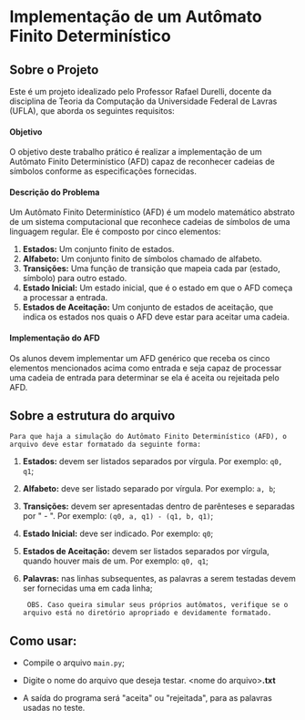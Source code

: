 # Implementação de um Autômato Finito Determinístico
 
 ## Sobre o Projeto

Este é um projeto idealizado pelo Professor Rafael Durelli, docente da disciplina de Teoria da Computação da Universidade Federal de Lavras (UFLA), que aborda os seguintes requisitos:

#### Objetivo

O objetivo deste trabalho prático é realizar a implementação de um Autômato Finito Determinístico (AFD) capaz de reconhecer cadeias de símbolos conforme as especificações fornecidas.

#### Descrição do Problema

Um Autômato Finito Determinístico (AFD) é um modelo matemático abstrato de um sistema computacional que reconhece cadeias de símbolos de uma linguagem regular. Ele é composto por cinco elementos:

1. **Estados:** Um conjunto finito de estados.
2. **Alfabeto:** Um conjunto finito de símbolos chamado de alfabeto.
3. **Transições:** Uma função de transição que mapeia cada par (estado, símbolo) para outro estado.
4. **Estado Inicial:** Um estado inicial, que é o estado em que o AFD começa a processar a entrada.
5. **Estados de Aceitação:** Um conjunto de estados de aceitação, que indica os estados nos quais o AFD deve estar para aceitar uma cadeia.

#### Implementação do AFD

Os alunos devem implementar um AFD genérico que receba os cinco elementos mencionados acima como entrada e seja capaz de processar uma cadeia de entrada para determinar se ela é aceita ou rejeitada pelo AFD.


 ## Sobre a estrutura do arquivo

    Para que haja a simulação do Autômato Finito Determinístico (AFD), o arquivo deve estar formatado da seguinte forma:

1. **Estados:** devem ser listados separados por vírgula. Por exemplo: `q0, q1`;
2.  **Alfabeto:** deve ser listado separado por vírgula. Por exemplo: `a, b`;
3. **Transições:** devem ser apresentadas dentro de parênteses e separadas por " - ". Por exemplo: `(q0, a, q1) - (q1, b, q1)`;
4.  **Estado Inicial:** deve ser indicado. Por exemplo: `q0`;
5. **Estados de Aceitação:** devem ser listados separados por vírgula, quando houver mais de um. Por exemplo: `q0, q1`;
6. **Palavras:**  nas linhas subsequentes, as palavras a serem testadas devem ser fornecidas uma em cada linha;

        OBS. Caso queira simular seus próprios autômatos, verifique se o arquivo está no diretório apropriado e devidamente formatado.


 ## Como usar: 

 - Compile o arquivo `main.py`;
 - Digite o nome do arquivo que deseja testar. \<nome do arquivo\>**.txt**
        
        
    
- A saída do programa será "aceita" ou "rejeitada", para as palavras usadas no teste.

